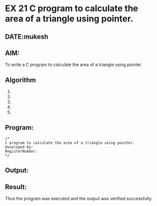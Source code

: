 # EX 21 C program to calculate the area of a triangle using pointer.
## DATE:mukesh
## AIM:
To write a C program to calculate the area of a triangle using pointer.

## Algorithm
1. 
2. 
3. 
4.  
5.   

## Program:
```
/*
C program to calculate the area of a triangle using pointer.
Developed by: 
RegisterNumber:  
*/
```

## Output:



## Result:
Thus the program was executed and the output was verified successfully.
